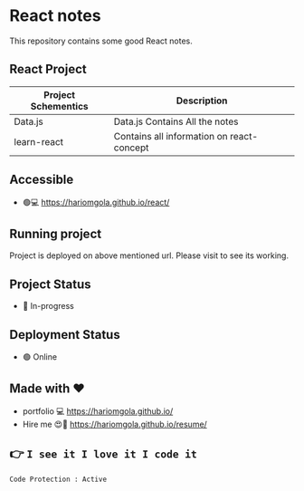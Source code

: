 # React notes

This repository contains some good React notes.

## React Project

| Project Schementics | Description                               |
| ------------------- | ----------------------------------------- |
| Data.js             | Data.js Contains All the notes            |
| learn-react         | Contains all information on react-concept |

## Accessible

- :green_circle::computer: https://hariomgola.github.io/react/

## Running project

Project is deployed on above mentioned url. Please visit to see its working.

## Project Status

- :bell: In-progress

## Deployment Status

- :green_circle: Online

## Made with :heart:

- portfolio :computer: https://hariomgola.github.io/
- Hire me :heart_eyes::yellow_heart: https://hariomgola.github.io/resume/

## :point_right: `I see it I love it I code it`

```
Code Protection : Active
```

